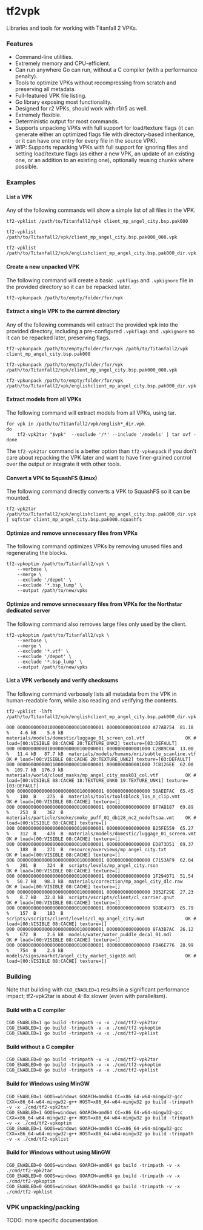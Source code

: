 # tf2vpk

Libraries and tools for working with Titanfall 2 VPKs.

### Features

- Command-line utilities.
- Extremely memory and CPU-efficient.
- Can run anywhere Go can run, without a C compiler (with a performance penalty).
- Tools to optimize VPKs without recompressing from scratch and preserving all metadata.
- Full-featured VPK file listing.
- Go library exposing most functionality.
- Designed for r2 VPKs, should work with r1/r5 as well.
- Extremely flexible.
- Deterministic output for most commands.
- Supports unpacking VPKs with full support for load/texture flags (it can generate either an optimized flags file with directory-based inheritance, or it can have one entry for every file in the source VPK).
- WIP: Supports repacking VPKs with full support for ignoring files and setting load/texture flags (as either a new VPK, an update of an existing one, or an addition to an existing one), optionally reusing chunks where possible.

### Examples

#### List a VPK

Any of the following commands will show a simple list of all files in the VPK.

```
tf2-vpklist /path/to/Titanfall2/vpk client_mp_angel_city.bsp.pak000
```

```
tf2-vpklist /path/to/Titanfall2/vpk/client_mp_angel_city.bsp.pak000_000.vpk
```

```
tf2-vpklist /path/to/Titanfall2/vpk/englishclient_mp_angel_city.bsp.pak000_dir.vpk
```

#### Create a new unpacked VPK

The following command will create a basic `.vpkflags` and `.vpkignore` file in the provided directory so it can be repacked later.

```
tf2-vpkunpack /path/to/empty/folder/for/vpk
```

#### Extract a single VPK to the current directory

Any of the following commands will extract the provided vpk into the provided directory, including a pre-configured `.vpkflags` and `.vpkignore` so it can be repacked later, preserving flags.

```
tf2-vpkunpack /path/to/empty/folder/for/vpk /path/to/Titanfall2/vpk client_mp_angel_city.bsp.pak000
```

```
tf2-vpkunpack /path/to/empty/folder/for/vpk /path/to/Titanfall2/vpk/client_mp_angel_city.bsp.pak000_000.vpk
```

```
tf2-vpkunpack /path/to/empty/folder/for/vpk /path/to/Titanfall2/vpk/englishclient_mp_angel_city.bsp.pak000_dir.vpk
```

#### Extract models from all VPKs

The following command will extract models from all VPKs, using tar.

```
for vpk in /path/to/Titanfall2/vpk/english*_dir.vpk
do
    tf2-vpk2tar "$vpk"  --exclude '/*' --include '/models' | tar xvf -
done
```

The `tf2-vpk2tar` command is a better option than `tf2-vpkunpack` if you don't care about repacking the VPK later and want to have finer-grained control over the output or integrate it with other tools.

#### Convert a VPK to SquashFS (Linux)

The following command directly converts a VPK to SquashFS so it can be mounted.

```
tf2-vpk2tar /path/to/Titanfall2/vpk/englishclient_mp_angel_city.bsp.pak000_dir.vpk | sqfstar client_mp_angel_city.bsp.pak000.squashfs
```

#### Optimize and remove unnecessary files from VPKs

The following command optimizes VPKs by removing unused files and regenerating the blocks.

```
tf2-vpkoptim /path/to/Titanfall2/vpk \
    --verbose \
    --merge \
    --exclude '/depot' \
    --exclude '*.bsp_lump' \
    --output /path/to/new/vpks
```

#### Optimize and remove unnecessary files from VPKs for the Northstar dedicated server

The following command also removes large files only used by the client.

```
tf2-vpkoptim /path/to/Titanfall2/vpk \
    --verbose \
    --merge \
    --exclude '*.vtf' \
    --exclude '/depot' \
    --exclude '*.bsp_lump' \
    --output /path/to/new/vpks
```

#### List a VPK verbosely and verify checksums

The following command verbosely lists all metadata from the VPK in human-readable form, while also reading and verifying the contents.

```
tf2-vpklist -lhft /path/to/Titanfall2/vpk/englishclient_mp_angel_city.bsp.pak000_dir.vpk
```

```
000 00000000000100000000000100000001 0000000000001000 A77AB754  81.18 %    4.6 kB    5.6 kB  materials/models/domestic/luggage_01_screen_col.vtf               OK # load=[00:VISIBLE 08:CACHE 20:TEXTURE_UNK2] texture=[03:DEFAULT]
000 00000000000100000000000100000001 0000000000001000 C2B89C0A  13.00 %   11.4 kB   87.7 kB  materials/models/humans/mri/subtle_scanline.vtf                   OK # load=[00:VISIBLE 08:CACHE 20:TEXTURE_UNK2] texture=[03:DEFAULT]
000 00000000000011000000000100000001 0000000000001000 7CB126EE  62.00 %  109.7 kB  176.9 kB  materials/world/cloud_masks/mp_angel_city_mask01_col.vtf          OK # load=[00:VISIBLE 08:CACHE 18:TEXTURE_UNK0 19:TEXTURE_UNK1] texture=[03:DEFAULT]
000 00000000000000000000000100000001 0000000000000000 56AEEFAC  65.45 %    180  B    275  B  materials/tools/toolsblock_los_n_clip.vmt                         OK # load=[00:VISIBLE 08:CACHE] texture=[]
000 00000000000000000000000100000001 0000000000000000 BF7AB187  69.89 %    253  B    362  B  materials/particle/smoke/smoke_puff_01_db128_nc2_nodoftsaa.vmt    OK # load=[00:VISIBLE 08:CACHE] texture=[]
000 00000000000000000000000100000001 0000000000000000 B25FE559  65.27 %    312  B    478  B  materials/models/domestic/luggage_01_screen.vmt                   OK # load=[00:VISIBLE 08:CACHE] texture=[]
000 00000000000000000000000100000001 0000000000000000 ED873D51  69.37 %    188  B    271  B  resource/overviews/mp_angel_city.txt                              OK # load=[00:VISIBLE 08:CACHE] texture=[]
006 00000000000000000000000100000001 0000000000000000 C7153AF9  62.04 %    201  B    324  B  scripts/levels/mp_angel_city.rson                                 OK # load=[00:VISIBLE 08:CACHE] texture=[]
000 00000000000000000000000100000001 0000000000000000 1F294071  51.54 %   50.7 kB   98.3 kB  materials/correction/mp_angel_city_dlc.raw                        OK # load=[00:VISIBLE 08:CACHE] texture=[]
000 00000000000000000000000100000001 0000000000000000 3052F29E  27.23 %    8.7 kB   32.0 kB  scripts/vscripts/client/cl_carrier.gnut                           OK # load=[00:VISIBLE 08:CACHE] texture=[]
000 00000000000000000000000100000001 0000000000000000 9D8E4973  85.79 %    157  B    183  B  scripts/vscripts/client/levels/cl_mp_angel_city.nut               OK # load=[00:VISIBLE 08:CACHE] texture=[]
000 00000000000000000000000100000001 0000000000000000 8FA3B7AC  26.12 %    672  B    2.6 kB  models/water/water_puddle_decal_01.mdl                            OK # load=[00:VISIBLE 08:CACHE] texture=[]
000 00000000000000000000000100000001 0000000000000000 FB46E776  28.99 %    754  B    2.6 kB  models/signs/market/angel_city_market_sign18.mdl                  OK # load=[00:VISIBLE 08:CACHE] texture=[]
```

### Building

Note that building with `CGO_ENABLED=1` results in a significant performance
impact; tf2-vpk2tar is about 4-8x slower (even with parallelism).

#### Build with a C compiler

```
CGO_ENABLED=1 go build -trimpath -v -x ./cmd/tf2-vpk2tar
CGO_ENABLED=1 go build -trimpath -v -x ./cmd/tf2-vpkoptim
CGO_ENABLED=1 go build -trimpath -v -x ./cmd/tf2-vpklist
```

#### Build without a C compiler

```
CGO_ENABLED=0 go build -trimpath -v -x ./cmd/tf2-vpk2tar
CGO_ENABLED=0 go build -trimpath -v -x ./cmd/tf2-vpkoptim
CGO_ENABLED=0 go build -trimpath -v -x ./cmd/tf2-vpklist
```

#### Build for Windows using MinGW

```
CGO_ENABLED=1 GOOS=windows GOARCH=amd64 CC=x86_64-w64-mingw32-gcc CXX=x86_64-w64-mingw32-g++ HOST=x86_64-w64-mingw32 go build -trimpath -v -x ./cmd/tf2-vpk2tar
CGO_ENABLED=1 GOOS=windows GOARCH=amd64 CC=x86_64-w64-mingw32-gcc CXX=x86_64-w64-mingw32-g++ HOST=x86_64-w64-mingw32 go build -trimpath -v -x ./cmd/tf2-vpkoptim
CGO_ENABLED=1 GOOS=windows GOARCH=amd64 CC=x86_64-w64-mingw32-gcc CXX=x86_64-w64-mingw32-g++ HOST=x86_64-w64-mingw32 go build -trimpath -v -x ./cmd/tf2-vpklist
```

#### Build for Windows without using MinGW

```
CGO_ENABLED=0 GOOS=windows GOARCH=amd64 go build -trimpath -v -x ./cmd/tf2-vpk2tar
CGO_ENABLED=0 GOOS=windows GOARCH=amd64 go build -trimpath -v -x ./cmd/tf2-vpkoptim
CGO_ENABLED=0 GOOS=windows GOARCH=amd64 go build -trimpath -v -x ./cmd/tf2-vpklist
```

### VPK unpacking/packing

TODO: more specific documentation
